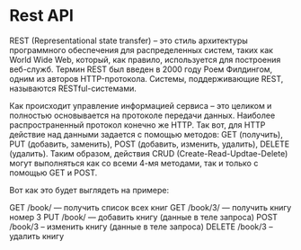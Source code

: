 # Rest API

REST (Representational state transfer) – это стиль архитектуры программного обеспечения для распределенных систем, таких как World Wide Web, который, как правило, используется для построения веб-служб. Термин REST был введен в 2000 году Роем Филдингом, одним из авторов HTTP-протокола. Системы, поддерживающие REST, называются RESTful-системами.

Как происходит управление информацией сервиса – это целиком и полностью основывается на протоколе передачи данных. Наиболее распространенный протокол конечно же HTTP. Так вот, для HTTP действие над данными задается с помощью методов: GET (получить), PUT (добавить, заменить), POST (добавить, изменить, удалить), DELETE (удалить). Таким образом, действия CRUD (Create-Read-Updtae-Delete) могут выполняться как со всеми 4-мя методами, так и только с помощью GET и POST.

Вот как это будет выглядеть на примере:

GET /book/ — получить список всех книг
GET /book/3/ — получить книгу номер 3
PUT /book/ — добавить книгу (данные в теле запроса)
POST /book/3 – изменить книгу (данные в теле запроса)
DELETE /book/3 – удалить книгу